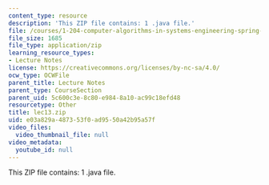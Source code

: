 ```yaml
---
content_type: resource
description: 'This ZIP file contains: 1 .java file.'
file: /courses/1-204-computer-algorithms-in-systems-engineering-spring-2010/e03a829a487353f0ad9550a42b95a57f_lec13.zip
file_size: 1685
file_type: application/zip
learning_resource_types:
- Lecture Notes
license: https://creativecommons.org/licenses/by-nc-sa/4.0/
ocw_type: OCWFile
parent_title: Lecture Notes
parent_type: CourseSection
parent_uid: 5c600c3e-8c80-e984-8a10-ac99c18efd48
resourcetype: Other
title: lec13.zip
uid: e03a829a-4873-53f0-ad95-50a42b95a57f
video_files:
  video_thumbnail_file: null
video_metadata:
  youtube_id: null
---
```

This ZIP file contains: 1 .java file.